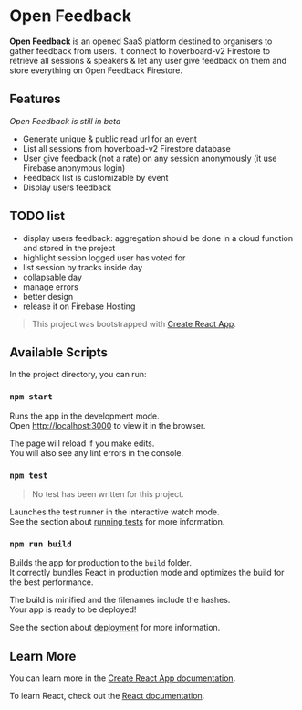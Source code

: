 # Open Feedback

**Open Feedback** is an opened SaaS platform destined to organisers to gather feedback from users. It connect to hoverboard-v2 Firestore to retrieve all sessions & speakers & let any user give feedback on them and store everything on Open Feedback Firestore.

## Features

_Open Feedback is still in beta_

-   Generate unique & public read url for an event
-   List all sessions from hoverboad-v2 Firestore database
-   User give feedback (not a rate) on any session anonymously (it use Firebase anonymous login)
-   Feedback list is customizable by event
-   Display users feedback

## TODO list

-   display users feedback: aggregation should be done in a cloud function and stored in the project
-   highlight session logged user has voted for
-   list session by tracks inside day
-   collapsable day
-   manage errors
-   better design
-   release it on Firebase Hosting

> This project was bootstrapped with [Create React App](https://github.com/facebook/create-react-app).

## Available Scripts

In the project directory, you can run:

### `npm start`

Runs the app in the development mode.<br>
Open [http://localhost:3000](http://localhost:3000) to view it in the browser.

The page will reload if you make edits.<br>
You will also see any lint errors in the console.

### `npm test`

> No test has been written for this project.

Launches the test runner in the interactive watch mode.<br>
See the section about [running tests](https://facebook.github.io/create-react-app/docs/running-tests) for more information.

### `npm run build`

Builds the app for production to the `build` folder.<br>
It correctly bundles React in production mode and optimizes the build for the best performance.

The build is minified and the filenames include the hashes.<br>
Your app is ready to be deployed!

See the section about [deployment](https://facebook.github.io/create-react-app/docs/deployment) for more information.

## Learn More

You can learn more in the [Create React App documentation](https://facebook.github.io/create-react-app/docs/getting-started).

To learn React, check out the [React documentation](https://reactjs.org/).
